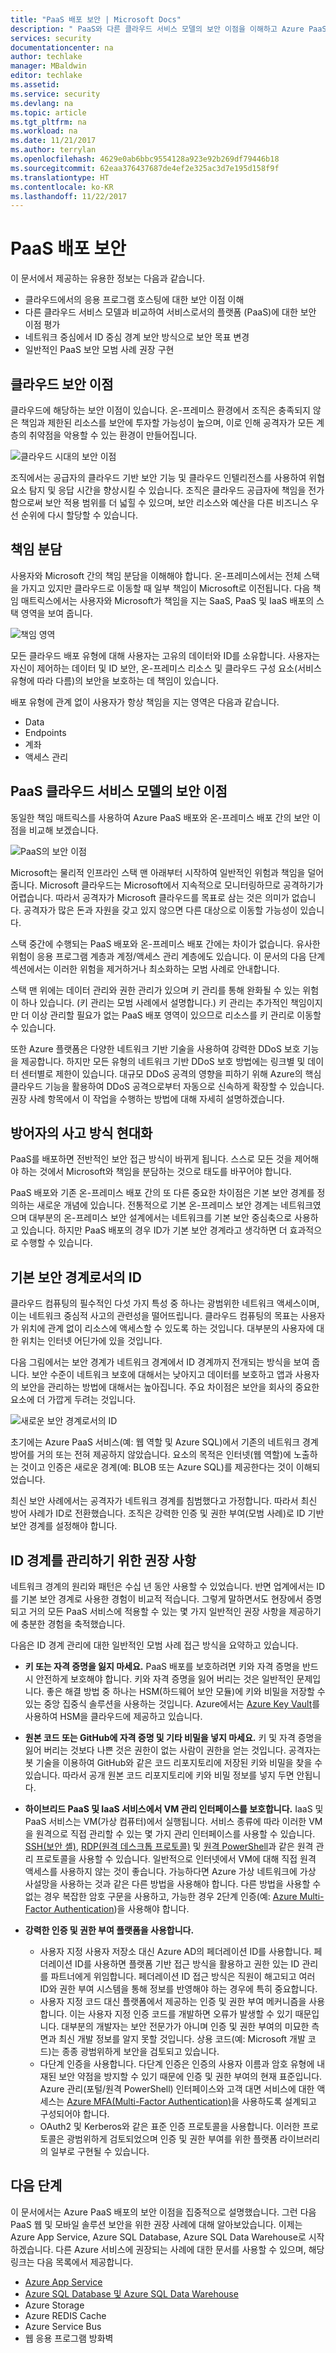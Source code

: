 ```yaml
---
title: "PaaS 배포 보안 | Microsoft Docs"
description: " PaaS와 다른 클라우드 서비스 모델의 보안 이점을 이해하고 Azure PaaS 배포를 보호하기 위한 권장 사례에 대해 알아봅니다. "
services: security
documentationcenter: na
author: techlake
manager: MBaldwin
editor: techlake
ms.assetid: 
ms.service: security
ms.devlang: na
ms.topic: article
ms.tgt_pltfrm: na
ms.workload: na
ms.date: 11/21/2017
ms.author: terrylan
ms.openlocfilehash: 4629e0ab6bbc9554128a923e92b269df79446b18
ms.sourcegitcommit: 62eaa376437687de4ef2e325ac3d7e195d158f9f
ms.translationtype: HT
ms.contentlocale: ko-KR
ms.lasthandoff: 11/22/2017
---
```

# <a name="securing-paas-deployments"></a>PaaS 배포 보안

이 문서에서 제공하는 유용한 정보는 다음과 같습니다.

- 클라우드에서의 응용 프로그램 호스팅에 대한 보안 이점 이해
- 다른 클라우드 서비스 모델과 비교하여 서비스로서의 플랫폼 (PaaS)에 대한 보안 이점 평가
- 네트워크 중심에서 ID 중심 경계 보안 방식으로 보안 목표 변경
- 일반적인 PaaS 보안 모범 사례 권장 구현

## <a name="cloud-security-advantages"></a>클라우드 보안 이점
클라우드에 해당하는 보안 이점이 있습니다. 온-프레미스 환경에서 조직은 충족되지 않은 책임과 제한된 리소스를 보안에 투자할 가능성이 높으며, 이로 인해 공격자가 모든 계층의 취약점을 악용할 수 있는 환경이 만들어집니다.

![클라우드 시대의 보안 이점][1]

조직에서는 공급자의 클라우드 기반 보안 기능 및 클라우드 인텔리전스를 사용하여 위협 요소 탐지 및 응답 시간을 향상시킬 수 있습니다.  조직은 클라우드 공급자에 책임을 전가함으로써 보안 적용 범위를 더 넓힐 수 있으며, 보안 리소스와 예산을 다른 비즈니스 우선 순위에 다시 할당할 수 있습니다.

## <a name="division-of-responsibility"></a>책임 분담
사용자와 Microsoft 간의 책임 분담을 이해해야 합니다. 온-프레미스에서는 전체 스택을 가지고 있지만 클라우드로 이동할 때 일부 책임이 Microsoft로 이전됩니다. 다음 책임 매트릭스에서는 사용자와 Microsoft가 책임을 지는 SaaS, PaaS 및 IaaS 배포의 스택 영역을 보여 줍니다.

![책임 영역][2]

모든 클라우드 배포 유형에 대해 사용자는 고유의 데이터와 ID를 소유합니다. 사용자는 자신이 제어하는 데이터 및 ID 보안, 온-프레미스 리소스 및 클라우드 구성 요소(서비스 유형에 따라 다름)의 보안을 보호하는 데 책임이 있습니다.

배포 유형에 관계 없이 사용자가 항상 책임을 지는 영역은 다음과 같습니다.

- Data
- Endpoints
- 계좌
- 액세스 관리

## <a name="security-advantages-of-a-paas-cloud-service-model"></a>PaaS 클라우드 서비스 모델의 보안 이점
동일한 책임 매트릭스를 사용하여 Azure PaaS 배포와 온-프레미스 배포 간의 보안 이점을 비교해 보겠습니다.

![PaaS의 보안 이점][3]

Microsoft는 물리적 인프라인 스택 맨 아래부터 시작하여 일반적인 위험과 책임을 덜어줍니다. Microsoft 클라우드는 Microsoft에서 지속적으로 모니터링하므로 공격하기가 어렵습니다. 따라서 공격자가 Microsoft 클라우드를 목표로 삼는 것은 의미가 없습니다. 공격자가 많은 돈과 자원을 갖고 있지 않으면 다른 대상으로 이동할 가능성이 있습니다.  

스택 중간에 수행되는 PaaS 배포와 온-프레미스 배포 간에는 차이가 없습니다. 유사한 위험이 응용 프로그램 계층과 계정/액세스 관리 계층에도 있습니다. 이 문서의 다음 단계 섹션에서는 이러한 위험을 제거하거나 최소화하는 모범 사례로 안내합니다.

스택 맨 위에는 데이터 관리와 권한 관리가 있으며 키 관리를 통해 완화될 수 있는 위험이 하나 있습니다. (키 관리는 모범 사례에서 설명합니다.) 키 관리는 추가적인 책임이지만 더 이상 관리할 필요가 없는 PaaS 배포 영역이 있으므로 리소스를 키 관리로 이동할 수 있습니다.

또한 Azure 플랫폼은 다양한 네트워크 기반 기술을 사용하여 강력한 DDoS 보호 기능을 제공합니다. 하지만 모든 유형의 네트워크 기반 DDoS 보호 방법에는 링크별 및 데이터 센터별로 제한이 있습니다. 대규모 DDoS 공격의 영향을 피하기 위해 Azure의 핵심 클라우드 기능을 활용하여 DDoS 공격으로부터 자동으로 신속하게 확장할 수 있습니다. 권장 사례 항목에서 이 작업을 수행하는 방법에 대해 자세히 설명하겠습니다.

## <a name="modernizing-the-defenders-mindset"></a>방어자의 사고 방식 현대화
PaaS를 배포하면 전반적인 보안 접근 방식이 바뀌게 됩니다. 스스로 모든 것을 제어해야 하는 것에서 Microsoft와 책임을 분담하는 것으로 태도를 바꾸어야 합니다.

PaaS 배포와 기존 온-프레미스 배포 간의 또 다른 중요한 차이점은 기본 보안 경계를 정의하는 새로운 개념에 있습니다. 전통적으로 기본 온-프레미스 보안 경계는 네트워크였으며 대부분의 온-프레미스 보안 설계에서는 네트워크를 기본 보안 중심축으로 사용하고 있습니다. 하지만 PaaS 배포의 경우 ID가 기본 보안 경계라고 생각하면 더 효과적으로 수행할 수 있습니다.

## <a name="identity-as-the-primary-security-perimeter"></a>기본 보안 경계로서의 ID
클라우드 컴퓨팅의 필수적인 다섯 가지 특성 중 하나는 광범위한 네트워크 액세스이며, 이는 네트워크 중심적 사고의 관련성을 떨어뜨립니다. 클라우드 컴퓨팅의 목표는 사용자가 위치에 관계 없이 리소스에 액세스할 수 있도록 하는 것입니다. 대부분의 사용자에 대한 위치는 인터넷 어딘가에 있을 것입니다.

다음 그림에서는 보안 경계가 네트워크 경계에서 ID 경계까지 전개되는 방식을 보여 줍니다. 보안 수준이 네트워크 보호에 대해서는 낮아지고 데이터를 보호하고 앱과 사용자의 보안을 관리하는 방법에 대해서는 높아집니다. 주요 차이점은 보안을 회사의 중요한 요소에 더 가깝게 두려는 것입니다.

![새로운 보안 경계로서의 ID][4]

초기에는 Azure PaaS 서비스(예: 웹 역할 및 Azure SQL)에서 기존의 네트워크 경계 방어를 거의 또는 전혀 제공하지 않았습니다. 요소의 목적은 인터넷(웹 역할)에 노출하는 것이고 인증은 새로운 경계(예: BLOB 또는 Azure SQL)를 제공한다는 것이 이해되었습니다.

최신 보안 사례에서는 공격자가 네트워크 경계를 침범했다고 가정합니다. 따라서 최신 방어 사례가 ID로 전환했습니다. 조직은 강력한 인증 및 권한 부여(모범 사례)로 ID 기반 보안 경계를 설정해야 합니다.

## <a name="recommendations-for-managing-the-identity-perimeter"></a>ID 경계를 관리하기 위한 권장 사항

네트워크 경계의 원리와 패턴은 수십 년 동안 사용할 수 있었습니다. 반면 업계에서는 ID를 기본 보안 경계로 사용한 경험이 비교적 적습니다. 그렇게 말하면서도 현장에서 증명되고 거의 모든 PaaS 서비스에 적용할 수 있는 몇 가지 일반적인 권장 사항을 제공하기에 충분한 경험을 축적했습니다.

다음은 ID 경계 관리에 대한 일반적인 모범 사례 접근 방식을 요약하고 있습니다.

- **키 또는 자격 증명을 잃지 마세요.** PaaS 배포를 보호하려면 키와 자격 증명을 반드시 안전하게 보호해야 합니다. 키와 자격 증명을 잃어 버리는 것은 일반적인 문제입니다. 좋은 해결 방법 중 하나는 HSM(하드웨어 보안 모듈)에 키와 비밀을 저장할 수 있는 중앙 집중식 솔루션을 사용하는 것입니다. Azure에서는 [Azure Key Vault](../key-vault/key-vault-whatis.md)를 사용하여 HSM을 클라우드에 제공하고 있습니다.
- **원본 코드 또는 GitHub에 자격 증명 및 기타 비밀을 넣지 마세요.** 키 및 자격 증명을 잃어 버리는 것보다 나쁜 것은 권한이 없는 사람이 권한을 얻는 것입니다. 공격자는 봇 기술을 이용하여 GitHub와 같은 코드 리포지토리에 저장된 키와 비밀을 찾을 수 있습니다. 따라서 공개 원본 코드 리포지토리에 키와 비밀 정보를 넣지 두면 안됩니다.
- **하이브리드 PaaS 및 IaaS 서비스에서 VM 관리 인터페이스를 보호합니다.** IaaS 및 PaaS 서비스는 VM(가상 컴퓨터)에서 실행됩니다. 서비스 종류에 따라 이러한 VM을 원격으로 직접 관리할 수 있는 몇 가지 관리 인터페이스를 사용할 수 있습니다. [SSH(보안 셸)](https://en.wikipedia.org/wiki/Secure_Shell), [RDP(원격 데스크톱 프로토콜)](https://support.microsoft.com/kb/186607) 및 [원격 PowerShell](https://msdn.microsoft.com/powershell/reference/5.1/microsoft.powershell.core/enable-psremoting)과 같은 원격 관리 프로토콜을 사용할 수 있습니다. 일반적으로 인터넷에서 VM에 대해 직접 원격 액세스를 사용하지 않는 것이 좋습니다. 가능하다면 Azure 가상 네트워크에 가상 사설망을 사용하는 것과 같은 다른 방법을 사용해야 합니다. 다른 방법을 사용할 수 없는 경우 복잡한 암호 구문을 사용하고, 가능한 경우 2단계 인증(예: [Azure Multi-Factor Authentication](../multi-factor-authentication/multi-factor-authentication.md))을 사용해야 합니다.
- **강력한 인증 및 권한 부여 플랫폼을 사용합니다.**

  - 사용자 지정 사용자 저장소 대신 Azure AD의 페더레이션 ID를 사용합니다. 페더레이션 ID를 사용하면 플랫폼 기반 접근 방식을 활용하고 권한 있는 ID 관리를 파트너에게 위임합니다. 페더레이션 ID 접근 방식은 직원이 해고되고 여러 ID와 권한 부여 시스템을 통해 정보를 반영해야 하는 경우에 특히 중요합니다.
  - 사용자 지정 코드 대신 플랫폼에서 제공하는 인증 및 권한 부여 메커니즘을 사용합니다. 이는 사용자 지정 인증 코드를 개발하면 오류가 발생할 수 있기 때문입니다. 대부분의 개발자는 보안 전문가가 아니며 인증 및 권한 부여의 미묘한 측면과 최신 개발 정보를 알지 못할 것입니다. 상용 코드(예: Microsoft 개발 코드)는 종종 광범위하게 보안을 검토되고 있습니다.
  - 다단계 인증을 사용합니다. 다단계 인증은 인증의 사용자 이름과 암호 유형에 내재된 보안 약점을 방지할 수 있기 때문에 인증 및 권한 부여의 현재 표준입니다. Azure 관리(포털/원격 PowerShell) 인터페이스와 고객 대면 서비스에 대한 액세스는 [Azure MFA(Multi-Factor Authentication)](../multi-factor-authentication/multi-factor-authentication.md)을 사용하도록 설계되고 구성되어야 합니다.
  - OAuth2 및 Kerberos와 같은 표준 인증 프로토콜을 사용합니다. 이러한 프로토콜은 광범위하게 검토되었으며 인증 및 권한 부여를 위한 플랫폼 라이브러리의 일부로 구현될 수 있습니다.

## <a name="next-steps"></a>다음 단계
이 문서에서는 Azure PaaS 배포의 보안 이점을 집중적으로 설명했습니다. 그런 다음 PaaS 웹 및 모바일 솔루션 보안을 위한 권장 사례에 대해 알아보았습니다. 이제는 Azure App Service, Azure SQL Database, Azure SQL Data Warehouse로 시작하겠습니다. 다른 Azure 서비스에 권장되는 사례에 대한 문서를 사용할 수 있으며, 해당 링크는 다음 목록에서 제공합니다.

- [Azure App Service](security-paas-applications-using-app-services.md)
- [Azure SQL Database 및 Azure SQL Data Warehouse](security-paas-applications-using-sql.md)
- Azure Storage
- Azure REDIS Cache
- Azure Service Bus
- 웹 응용 프로그램 방화벽

<!--Image references-->
[1]: ./media/security-paas-deployments/advantages-of-cloud.png
[2]: ./media/security-paas-deployments/responsibility-zones.png
[3]: ./media/security-paas-deployments/advantages-of-paas.png
[4]: ./media/security-paas-deployments/identity-perimeter.png
